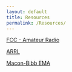 ```yaml
---
layout: default
title: Resources
permalink: /Resources/
---
```

[FCC - Amateur Radio](https://www.fcc.gov/bureau-divisions/mobility-division/amateur-radio-service) 

[ARRL](http://www.arrl.org/) 

[Macon-Bibb EMA](https://www.maconbibb.us/ema/) 
